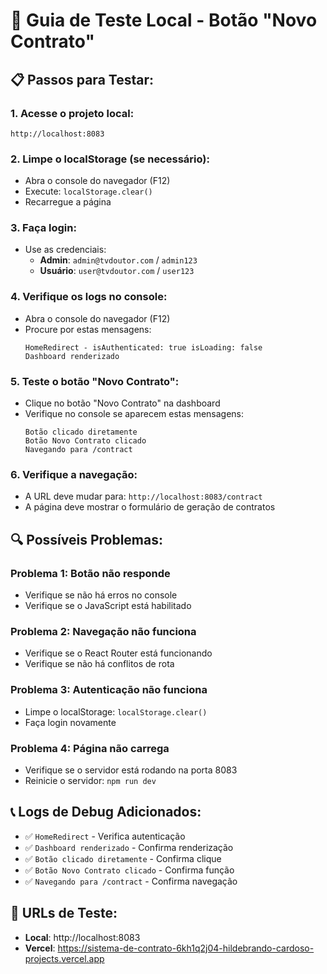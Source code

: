 # 🧪 Guia de Teste Local - Botão "Novo Contrato"

## 📋 Passos para Testar:

### 1. **Acesse o projeto local:**
```
http://localhost:8083
```

### 2. **Limpe o localStorage (se necessário):**
- Abra o console do navegador (F12)
- Execute: `localStorage.clear()`
- Recarregue a página

### 3. **Faça login:**
- Use as credenciais:
  - **Admin**: `admin@tvdoutor.com` / `admin123`
  - **Usuário**: `user@tvdoutor.com` / `user123`

### 4. **Verifique os logs no console:**
- Abra o console do navegador (F12)
- Procure por estas mensagens:
  ```
  HomeRedirect - isAuthenticated: true isLoading: false
  Dashboard renderizado
  ```

### 5. **Teste o botão "Novo Contrato":**
- Clique no botão "Novo Contrato" na dashboard
- Verifique no console se aparecem estas mensagens:
  ```
  Botão clicado diretamente
  Botão Novo Contrato clicado
  Navegando para /contract
  ```

### 6. **Verifique a navegação:**
- A URL deve mudar para: `http://localhost:8083/contract`
- A página deve mostrar o formulário de geração de contratos

## 🔍 **Possíveis Problemas:**

### **Problema 1: Botão não responde**
- Verifique se não há erros no console
- Verifique se o JavaScript está habilitado

### **Problema 2: Navegação não funciona**
- Verifique se o React Router está funcionando
- Verifique se não há conflitos de rota

### **Problema 3: Autenticação não funciona**
- Limpe o localStorage: `localStorage.clear()`
- Faça login novamente

### **Problema 4: Página não carrega**
- Verifique se o servidor está rodando na porta 8083
- Reinicie o servidor: `npm run dev`

## 📞 **Logs de Debug Adicionados:**

- ✅ `HomeRedirect` - Verifica autenticação
- ✅ `Dashboard renderizado` - Confirma renderização
- ✅ `Botão clicado diretamente` - Confirma clique
- ✅ `Botão Novo Contrato clicado` - Confirma função
- ✅ `Navegando para /contract` - Confirma navegação

## 🚀 **URLs de Teste:**

- **Local**: http://localhost:8083
- **Vercel**: https://sistema-de-contrato-6kh1q2j04-hildebrando-cardoso-projects.vercel.app
